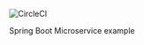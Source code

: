 ![CircleCI](https://dl.circleci.com/status-badge/img/circleci/XR1NkTNLixNyTkgZXvZF8c/NVXUiewk3PYv11Bc29CYqK/tree/main.svg?style=svg "status")

Spring Boot Microservice example